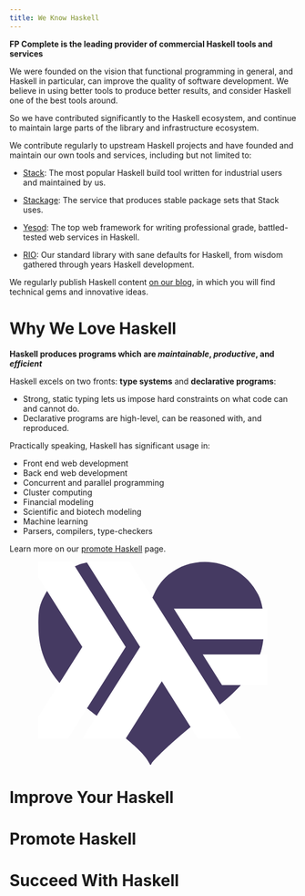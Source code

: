 ```yaml
---
title: We Know Haskell
---
```


<div class="row">

<div class="col-md-12">

**FP Complete is the leading provider of commercial Haskell tools and
  services**

</div>

</div>

<div class="row">

<div class="col-md-6">

We were founded on the vision that functional programming in general,
and Haskell in particular, can improve the quality of software
development. We believe in using better tools to produce better
results, and consider Haskell one of the best tools around.

So we have contributed significantly to the Haskell ecosystem, and
continue to maintain large parts of the library and infrastructure
ecosystem.

We contribute regularly to upstream Haskell projects and have founded
and maintain our own tools and services, including but not limited to:

* [Stack](https://haskellstack.com): The most popular
  Haskell build tool written for industrial users and maintained by
  us.

* [Stackage](https://www.stackage.org): The service that produces
  stable package sets that Stack uses.

* [Yesod](https://www.yesodweb.com): The top web framework for writing
  professional grade, battled-tested web services in Haskell.

* [RIO](https://github.com/commercialhaskell/rio): Our standard
  library with sane defaults for Haskell, from wisdom gathered through
  years Haskell development.

We regularly publish Haskell content
[on our blog](https://www.fpcomplete.com/blog), in which you will find
technical gems and innovative ideas.

</div>


</div>

# Why We Love Haskell

<div class="row">

<div class="col-md-12">

**Haskell produces programs which are _maintainable_, _productive_,
and _efficient_**

</div>

</div>

<div class="row">

<div class="col-md-6">

Haskell excels on two fronts: **type systems** and **declarative
programs**:

* Strong, static typing lets us impose hard constraints on what
  code can and cannot do.
* Declarative programs are high-level, can be reasoned with, and
  reproduced.

Practically speaking, Haskell has significant usage in:

* Front end web development
* Back end web development
* Concurrent and parallel programming
* Cluster computing
* Financial modeling
* Scientific and biotech modeling
* Machine learning
* Parsers, compilers, type-checkers

Learn more on our [promote Haskell](/promote) page.

</div>


<div class="col-md-6" style="text-align: center">

<?xml version="1.0" encoding="UTF-8" standalone="no"?><svg xmlns:dc="http://purl.org/dc/elements/1.1/" xmlns:cc="http://creativecommons.org/ns#" xmlns:rdf="http://www.w3.org/1999/02/22-rdf-syntax-ns#" xmlns:svg="http://www.w3.org/2000/svg" xmlns="http://www.w3.org/2000/svg" xmlns:sodipodi="http://sodipodi.sourceforge.net/DTD/sodipodi-0.dtd" xmlns:inkscape="http://www.inkscape.org/namespaces/inkscape" width="80%" viewBox="0 0 172.1255 152.75117" version="1.1" id="svg8" inkscape:version="0.92.3 (2405546, 2018-03-11)" sodipodi:docname="haskell-love.svg"> <defs id="defs2" /> <sodipodi:namedview id="base" pagecolor="#ffffff" bordercolor="#666666" borderopacity="1.0" inkscape:pageopacity="0.0" inkscape:pageshadow="2" inkscape:zoom="1.33" inkscape:cx="240.6015" inkscape:cy="63.794294" inkscape:document-units="mm" inkscape:current-layer="layer1" showgrid="false" fit-margin-top="0" fit-margin-left="0" fit-margin-right="0" fit-margin-bottom="0" inkscape:window-width="3840" inkscape:window-height="1947" inkscape:window-x="0" inkscape:window-y="55" inkscape:window-maximized="1" /> <metadata id="metadata5"> <rdf:RDF> <cc:Work rdf:about=""> <dc:format>image/svg+xml</dc:format> <dc:type rdf:resource="http://purl.org/dc/dcmitype/StillImage" /> <dc:title></dc:title> </cc:Work> </rdf:RDF> </metadata> <g inkscape:label="Layer 1" inkscape:groupmode="layer" id="layer1" transform="translate(-37.797621,-46.503972)"> <g id="layer1-3" transform="matrix(0.26458333,0,0,0.26458333,37.41345,44.754731)" style="fill:#453a62;fill-opacity:1"> <path style="fill:#453a62;fill-opacity:1" id="path2417" d="M 297.29747,550.86823 C 283.52243,535.43191 249.1268,505.33855 220.86277,483.99412 137.11867,420.75228 125.72108,411.5999 91.719238,380.29088 29.03471,322.57071 2.413622,264.58086 2.5048478,185.95124 2.5493594,147.56739 5.1656152,132.77929 15.914734,110.15398 34.151433,71.768267 61.014996,43.244667 95.360052,25.799457 119.68545,13.443675 131.6827,7.9542046 172.30448,7.7296236 c 42.49329,-0.234834 51.43863,4.7197234 76.43471,18.4518354 30.42451,16.714318 61.7399,52.435708 68.21323,77.810591 l 3.9981,15.6724 9.85963,-21.584508 c 55.71617,-121.972928 233.59836,-120.148052 295.50229,3.031588 19.63767,39.07605 21.79364,122.51317 4.38012,169.51287 -22.71527,61.30937 -65.38001,108.05053 -164.00634,179.67658 -64.68082,46.97364 -137.88474,118.04586 -142.98067,128.02803 -5.91548,11.58753 -0.28216,1.8159 -26.40808,-27.46078 z" inkscape:connector-curvature="0" /> <g id="g2221" transform="translate(129.28571,-64.285714)" style="fill:#453a62;fill-opacity:1" /> </g> <g id="g958" transform="matrix(1.0842547,0,0,1.1458855,27.664754,41.769328)" style="fill:#ffffff"> <g id="g938" style="fill:#ffffff"> <path id="path932" d="M 0,120 40,60 0,0 h 30 l 40,60 -40,60" inkscape:connector-curvature="0" style="fill:#ffffff" /> <path id="path934" d="M 136.66667,85 123.33333,65 H 170 v 20" inkscape:connector-curvature="0" style="fill:#ffffff" /> <path id="path936" d="M 116.66667,55 103.33333,35 H 170 v 20" inkscape:connector-curvature="0" style="fill:#ffffff" /> </g> <g id="g942" style="fill:#ffffff"> <path id="path940" d="M 40,120 80,60 40,0 h 30 l 80,120 H 120 L 95,82.5 70,120" inkscape:connector-curvature="0" style="fill:#ffffff" /> </g> </g> </g> </svg>

</div>

</div>


# Improve Your Haskell

# Promote Haskell

# Succeed With Haskell

